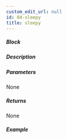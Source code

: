 ```yaml
---
custom_edit_url: null
id: 04-sleepy
title: sleepy
---
```


##### Block

<!-- image -->

##### Description

<!-- description -->

##### Parameters

None <!-- image -->

##### Returns

None

##### Example

<!-- image -->
